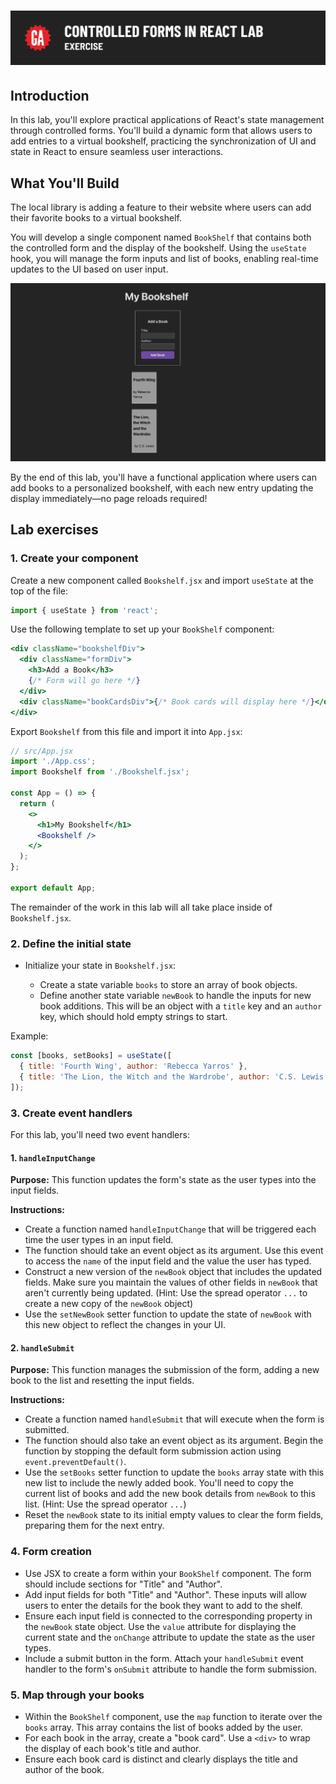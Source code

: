 # ![Controlled Forms in React Lab - Exercise](./assets/hero.png)

## Introduction

In this lab, you'll explore practical applications of React's state management through controlled forms. You'll build a dynamic form that allows users to add entries to a virtual bookshelf, practicing the synchronization of UI and state in React to ensure seamless user interactions.

## What You'll Build

The local library is adding a feature to their website where users can add their favorite books to a virtual bookshelf. 

You will develop a single component named `BookShelf` that contains both the controlled form and the display of the bookshelf. Using the `useState` hook, you will manage the form inputs and list of books, enabling real-time updates to the UI based on user input.

![Solution UI](../assets/solution-ui.png)

By the end of this lab, you'll have a functional application where users can add books to a personalized bookshelf, with each new entry updating the display immediately—no page reloads required!

## Lab exercises

### 1. Create your component

Create a new component called `Bookshelf.jsx` and import `useState` at the top of the file:

```jsx
import { useState } from 'react';
```

Use the following template to set up your `BookShelf` component:

```jsx
<div className="bookshelfDiv">
  <div className="formDiv">
    <h3>Add a Book</h3>
    {/* Form will go here */}
  </div>
  <div className="bookCardsDiv">{/* Book cards will display here */}</div>
</div>
```

Export `Bookshelf` from this file and import it into `App.jsx`:

```jsx
// src/App.jsx
import './App.css';
import Bookshelf from './Bookshelf.jsx';

const App = () => {
  return (
    <>
      <h1>My Bookshelf</h1>
      <Bookshelf />
    </>
  );
};

export default App;
```

The remainder of the work in this lab will all take place inside of `Bookshelf.jsx`.

### 2. Define the initial state

- Initialize your state in `Bookshelf.jsx`:

  - Create a state variable `books` to store an array of book objects.
  - Define another state variable `newBook` to handle the inputs for new book additions. This will be an object with a `title` key and an `author` key, which should hold empty strings to start.

Example:

```jsx
const [books, setBooks] = useState([
  { title: 'Fourth Wing', author: 'Rebecca Yarros' },
  { title: 'The Lion, the Witch and the Wardrobe', author: 'C.S. Lewis' },
]);
```

### 3. Create event handlers

For this lab, you'll need two event handlers:

#### 1. `handleInputChange`

**Purpose:** This function updates the form's state as the user types into the input fields.

**Instructions:**
- Create a function named `handleInputChange` that will be triggered each time the user types in an input field.
- The function should take an event object as its argument. Use this event to access the `name` of the input field and the value the user has typed.
- Construct a new version of the `newBook` object that includes the updated fields. Make sure you maintain the values of other fields in `newBook` that aren't currently being updated. (Hint: Use the spread operator `...` to create a new copy of the `newBook` object)
- Use the  `setNewBook` setter function to update the state of `newBook` with this new object to reflect the changes in your UI.

#### 2. `handleSubmit`

**Purpose:** This function manages the submission of the form, adding a new book to the list and resetting the input fields.

**Instructions:**
- Create a function named `handleSubmit` that will execute when the form is submitted.
- The function should also take an event object as its argument. Begin the function by stopping the default form submission action using `event.preventDefault()`.
- Use the `setBooks` setter function to update the `books` array state with this new list to include the newly added book. You'll need to copy the current list of books and add the new book details from `newBook` to this list. (Hint: Use the spread operator `...`)
- Reset the `newBook` state to its initial empty values to clear the form fields, preparing them for the next entry.

### 4. Form creation

- Use JSX to create a form within your `BookShelf` component. The form should include sections for "Title" and "Author".
- Add input fields for both "Title" and "Author". These inputs will allow users to enter the details for the book they want to add to the shelf.
- Ensure each input field is connected to the corresponding property in the `newBook` state object. Use the `value` attribute for displaying the current state and the `onChange` attribute to update the state as the user types.
- Include a submit button in the form. Attach your `handleSubmit` event handler to the form's `onSubmit` attribute to handle the form submission.

### 5. Map through your books

- Within the `BookShelf` component, use the `map` function to iterate over the `books` array. This array contains the list of books added by the user.
- For each book in the array, create a "book card". Use a `<div>` to wrap the display of each book's title and author.
- Ensure each book card is distinct and clearly displays the title and author of the book.